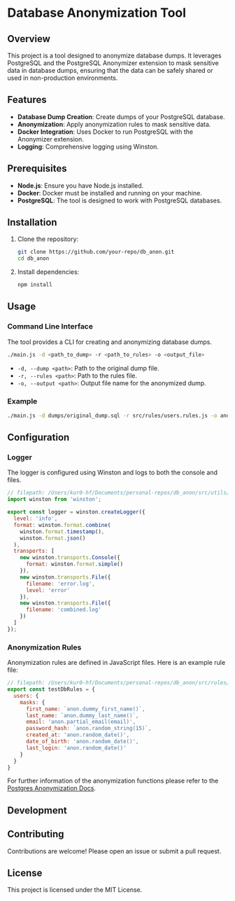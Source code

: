 # Database Anonymization Tool

## Overview

This project is a tool designed to anonymize database dumps. It leverages PostgreSQL and the PostgreSQL Anonymizer extension to mask sensitive data in database dumps, ensuring that the data can be safely shared or used in non-production environments.

## Features

- **Database Dump Creation**: Create dumps of your PostgreSQL database.
- **Anonymization**: Apply anonymization rules to mask sensitive data.
- **Docker Integration**: Uses Docker to run PostgreSQL with the Anonymizer extension.
- **Logging**: Comprehensive logging using Winston.

## Prerequisites

- **Node.js**: Ensure you have Node.js installed.
- **Docker**: Docker must be installed and running on your machine.
- **PostgreSQL**: The tool is designed to work with PostgreSQL databases.

## Installation

1. Clone the repository:
   ```sh
   git clone https://github.com/your-repo/db_anon.git
   cd db_anon
   ```

2. Install dependencies:
   ```sh
   npm install
   ```

## Usage

### Command Line Interface

The tool provides a CLI for creating and anonymizing database dumps.

```sh
./main.js -d <path_to_dump> -r <path_to_rules> -o <output_file>
```

- `-d, --dump <path>`: Path to the original dump file.
- `-r, --rules <path>`: Path to the rules file.
- `-o, --output <path>`: Output file name for the anonymized dump.

### Example

```sh
./main.js -d dumps/original_dump.sql -r src/rules/users.rules.js -o anonymized_dump
```

## Configuration

### Logger

The logger is configured using Winston and logs to both the console and files.

```javascript
// filepath: /Users/kur0-hf/Documents/personal-repos/db_anon/src/utils/logger.js
import winston from 'winston';

export const logger = winston.createLogger({
  level: 'info',
  format: winston.format.combine(
    winston.format.timestamp(),
    winston.format.json()
  ),
  transports: [
    new winston.transports.Console({
      format: winston.format.simple()
    }),
    new winston.transports.File({ 
      filename: 'error.log', 
      level: 'error' 
    }),
    new winston.transports.File({ 
      filename: 'combined.log' 
    })
  ]
});
```

### Anonymization Rules

Anonymization rules are defined in JavaScript files. Here is an example rule file:

```javascript
// filepath: /Users/kur0-hf/Documents/personal-repos/db_anon/src/rules/users.rules.js
export const testDbRules = {
  users: {
    masks: {
      first_name: `anon.dummy_first_name()`,
      last_name: `anon.dummy_last_name()`,
      email: 'anon.partial_email(email)',
      password_hash: `anon.random_string(15)`,
      created_at: 'anon.random_date()',
      date_of_birth: 'anon.random_date()',
      last_login: 'anon.random_date()'
    }
  }
}
```
For further information of the anonymization functions please refer to the [Postgres Anonymization Docs](https://postgresql-anonymizer.readthedocs.io/en/stable/masking_functions/).

## Development

<!-- ### Project Structure

- `src/utils`: Utility functions including logger and configuration loaders.
- `src/services`: Core services for dumping and anonymizing databases.
- `src/rules`: Anonymization rules.
- `main.js`: Entry point for the CLI. -->

<!-- ### Running Tests -->

<!-- To run tests, use the following command: -->

<!-- ```sh
npm test
``` -->

## Contributing

Contributions are welcome! Please open an issue or submit a pull request.

## License

This project is licensed under the MIT License.
